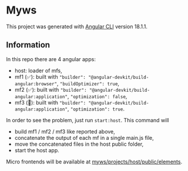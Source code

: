 # Myws

This project was generated with [Angular CLI](https://github.com/angular/angular-cli) version 18.1.1.

## Information

In this repo there are 4 angular apps:

- host: loader of mfs,
- mf1 (✅): built with `"builder": "@angular-devkit/build-angular:browser"`, `"buildOptimizer": true`,
- mf2 (✅): built with `"builder": "@angular-devkit/build-angular:application"`, `"optimization": false`,
- mf3 (🚫): built with `"builder": "@angular-devkit/build-angular:application"`, `"optimization": true`.

In order to see the problem, just run `start:host`. This command will

- build mf1 / mf2 / mf3 like reported above,
- concatenate the output of each mf in a single main.js file,
- move the concatenated files in the host public folder,
- start the host app.

Micro frontends will be available at [myws/projects/host/public/elements](https://github.com/mauriziocescon/myws/tree/develop/projects/host/public/elements).
